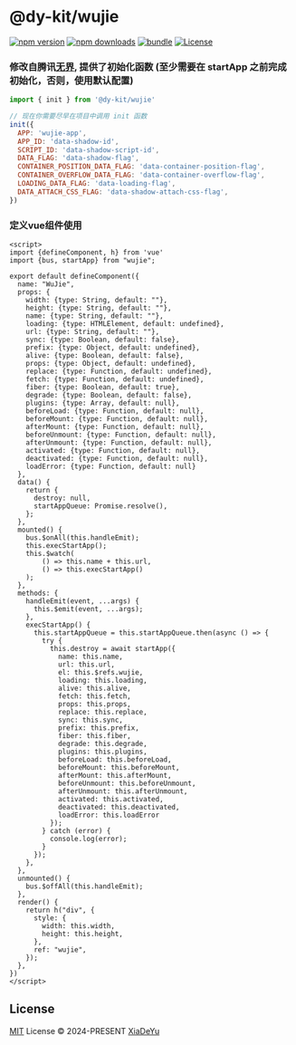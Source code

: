 # @dy-kit/wujie

[![npm version][npm-version-src]][npm-version-href]
[![npm downloads][npm-downloads-src]][npm-downloads-href]
[![bundle][bundle-src]][bundle-href]
[![License][license-src]][license-href]

### 修改自腾讯[无界](https://wujie-micro.github.io/doc/), 提供了初始化函数 (至少需要在 startApp 之前完成初始化，否则，使用默认配置)
```javascript
import { init } from '@dy-kit/wujie'

// 现在你需要尽早在项目中调用 init 函数
init({
  APP: 'wujie-app',
  APP_ID: 'data-shadow-id',
  SCRIPT_ID: 'data-shadow-script-id',
  DATA_FLAG: 'data-shadow-flag',
  CONTAINER_POSITION_DATA_FLAG: 'data-container-position-flag',
  CONTAINER_OVERFLOW_DATA_FLAG: 'data-container-overflow-flag',
  LOADING_DATA_FLAG: 'data-loading-flag',
  DATA_ATTACH_CSS_FLAG: 'data-shadow-attach-css-flag',
})
```

### 定义vue组件使用
```vue
<script>
import {defineComponent, h} from 'vue'
import {bus, startApp} from "wujie";

export default defineComponent({
  name: "WuJie",
  props: {
    width: {type: String, default: ""},
    height: {type: String, default: ""},
    name: {type: String, default: ""},
    loading: {type: HTMLElement, default: undefined},
    url: {type: String, default: ""},
    sync: {type: Boolean, default: false},
    prefix: {type: Object, default: undefined},
    alive: {type: Boolean, default: false},
    props: {type: Object, default: undefined},
    replace: {type: Function, default: undefined},
    fetch: {type: Function, default: undefined},
    fiber: {type: Boolean, default: true},
    degrade: {type: Boolean, default: false},
    plugins: {type: Array, default: null},
    beforeLoad: {type: Function, default: null},
    beforeMount: {type: Function, default: null},
    afterMount: {type: Function, default: null},
    beforeUnmount: {type: Function, default: null},
    afterUnmount: {type: Function, default: null},
    activated: {type: Function, default: null},
    deactivated: {type: Function, default: null},
    loadError: {type: Function, default: null}
  },
  data() {
    return {
      destroy: null,
      startAppQueue: Promise.resolve(),
    };
  },
  mounted() {
    bus.$onAll(this.handleEmit);
    this.execStartApp();
    this.$watch(
        () => this.name + this.url,
        () => this.execStartApp()
    );
  },
  methods: {
    handleEmit(event, ...args) {
      this.$emit(event, ...args);
    },
    execStartApp() {
      this.startAppQueue = this.startAppQueue.then(async () => {
        try {
          this.destroy = await startApp({
            name: this.name,
            url: this.url,
            el: this.$refs.wujie,
            loading: this.loading,
            alive: this.alive,
            fetch: this.fetch,
            props: this.props,
            replace: this.replace,
            sync: this.sync,
            prefix: this.prefix,
            fiber: this.fiber,
            degrade: this.degrade,
            plugins: this.plugins,
            beforeLoad: this.beforeLoad,
            beforeMount: this.beforeMount,
            afterMount: this.afterMount,
            beforeUnmount: this.beforeUnmount,
            afterUnmount: this.afterUnmount,
            activated: this.activated,
            deactivated: this.deactivated,
            loadError: this.loadError
          });
        } catch (error) {
          console.log(error);
        }
      });
    },
  },
  unmounted() {
    bus.$offAll(this.handleEmit);
  },
  render() {
    return h("div", {
      style: {
        width: this.width,
        height: this.height,
      },
      ref: "wujie",
    });
  },
})
</script>

```

## License

[MIT](./LICENSE) License © 2024-PRESENT [XiaDeYu](https://github.com/Xdy1579883916)

<!-- Badges -->

[npm-version-src]: https://img.shields.io/npm/v/@dy-kit/wujie?style=flat&colorA=080f12&colorB=1fa669
[npm-version-href]: https://npmjs.com/package/@dy-kit/wujie
[npm-downloads-src]: https://img.shields.io/npm/dm/@dy-kit/wujie?style=flat&colorA=080f12&colorB=1fa669
[npm-downloads-href]: https://npmjs.com/package/@dy-kit/wujie
[bundle-src]: https://img.shields.io/bundlephobia/minzip/@dy-kit/wujie?style=flat&colorA=080f12&colorB=1fa669&label=minzip
[bundle-href]: https://bundlephobia.com/result?p=@dy-kit/wujie
[license-src]: https://img.shields.io/github/license/Xdy1579883916/wujie.svg?style=flat&colorA=080f12&colorB=1fa669
[license-href]: https://github.com/Xdy1579883916/WuJie/blob/main/LICENSE
